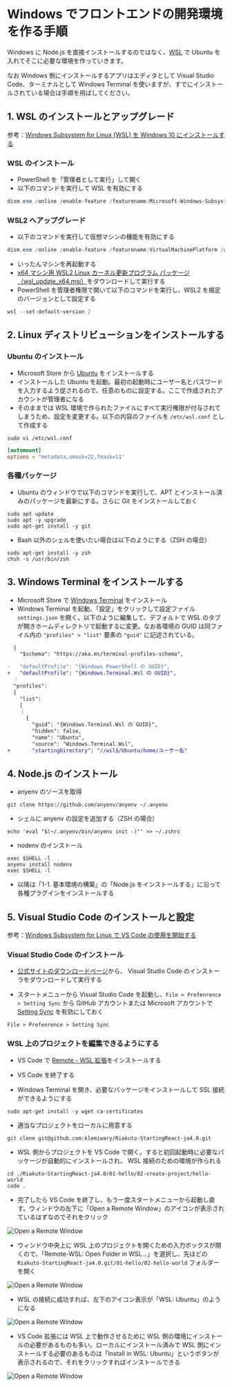 # Windows でフロントエンドの開発環境を作る手順

Windows に Node.js を直接インストールするのではなく、[WSL](https://docs.microsoft.com/ja-jp/windows/wsl/install-win10) で Ubuntu を入れてそこに必要な環境を作っていきます。

なお Windows 側にインストールするアプリはエディタとして Visual Studio Code、ターミナルとして Windows Terminal を使いますが、すでにインストールされている場合は手順を飛ばしてください。

## 1. WSL のインストールとアップグレード

参考：[Windows Subsystem for Linux (WSL) を Windows 10 にインストールする](https://docs.microsoft.com/ja-jp/windows/wsl/install-win10)

### WSL のインストール

- PowerShell を「管理者として実行」して開く
- 以下のコマンドを実行して WSL を有効にする

```powershell
dism.exe /online /enable-feature /featurename:Microsoft-Windows-Subsystem-Linux /all /norestart
```

### WSL2 へアップグレード

- 以下のコマンドを実行して仮想マシンの機能を有効にする

```powershell
dism.exe /online /enable-feature /featurename:VirtualMachinePlatform /all /norestart
```

- いったんマシンを再起動する
- [x64 マシン用 WSL2 Linux カーネル更新プログラム パッケージ（wsl_update_x64.msi）](https://wslstorestorage.blob.core.windows.net/wslblob/wsl_update_x64.msi)をダウンロードして実行する
- PowerShell を管理者権限で開いて以下のコマンドを実行し、WSL2 を規定のバージョンとして設定する

```powershell
wsl --set-default-version 2
```

## 2. Linux ディストリビューションをインストールする

### Ubuntu のインストール

- Microsoft Store から [Ubuntu](https://www.microsoft.com/ja-jp/p/ubuntu/9nblggh4msv6) をインストールする
- インストールした Ubuntu を起動。最初の起動時にユーザー名とパスワードを入力するよう促されるので、任意のものに設定する。ここで作成されたアカウントが管理者になる
- そのままでは WSL 環境で作られたファイルにすべて実行権限が付与されてしまうため、設定を変更する。以下の内容のファイルを `/etc/wsl.conf` として作成する

```shell
sudo vi /etc/wsl.conf
```

```conf
[automount]
options = "metadata,umask=22,fmask=11"
```

### 各種パッケージ

- Ubuntu のウィンドウで以下のコマンドを実行して、APT とインストール済みのパッケージを最新にする。さらに Git をインストールしておく

```shell
sudo apt update
sudo apt -y upgrade
sudo apt-get install -y git
```

- Bash 以外のシェルを使いたい場合は以下のようにする（ZSH の場合）

```shell
sudo apt-get install -y zsh
chsh -s /usr/bin/zsh
```

## 3. Windows Terminal をインストールする

- Microsoft Store で [Windows Terminal](https://www.microsoft.com/ja-jp/p/windows-terminal/9n0dx20hk701) をインストール
- Windows Terminal を起動、「設定」をクリックして設定ファイル `settings.json` を開く。以下のように編集して、デフォルトで WSL のタブが開きホームディレクトリで起動するに変更。なお各環境の GUID は同ファイル内の `"profiles" > "list"` 要素の `"guid"` に記述されている。

```diff
  {
    "$schema": "https://aka.ms/terminal-profiles-schema",

-   "defaultProfile": "{Windows PowerShell の GUID}",
+   "defaultProfile": "{Windows.Terminal.Wsl の GUID}",
  ︙
  "profiles":
  {
    "list":
    [
    ︙
      {
        "guid": "{Windows.Terminal.Wsl の GUID}",
        "hidden": false,
        "name": "Ubuntu",
        "source": "Windows.Terminal.Wsl",
+       "startingDirectory": "//wsl$/Ubuntu/home/ユーザー名"
```

## 4. Node.js のインストール

- anyenv のソースを取得

```shell
git clone https://github.com/anyenv/anyenv ~/.anyenv
```

- シェルに anyenv の設定を追加する（ZSH の場合）

```shell
echo 'eval "$(~/.anyenv/bin/anyenv init -)"' >> ~/.zshrc
```

- nodenv のインストール

```shell
exec $SHELL -l
anyenv install nodenv
exec $SHELL -l
```

- 以降は「1-1. 基本環境の構築」の「Node.js をインストールする」に沿って各種プラグインをインストールする

## 5. Visual Studio Code のインストールと設定

参考：[Windows Subsystem for Linux で VS Code の使用を開始する](https://docs.microsoft.com/ja-jp/windows/wsl/tutorials/wsl-VSCode)

### Visual Studio Code のインストール

- [公式サイトのダウンロードページ](https://code.visualstudio.com/download)から、 Visual Studio Code のインストーラをダウンロードして実行する

- スタートメニューから Visual Studio Code を起動し、`File > Prefenrence > Setting Sync` から GitHub アカウントまたは Microsoft アカウントで [Setting Sync](https://code.visualstudio.com/docs/editor/settings-sync) を有効にしておく

```
File > Prefenrence > Setting Sync
```

### WSL 上のプロジェクトを編集できるようにする

- VS Code で [Remote - WSL 拡張](https://marketplace.visualstudio.com/items?itemName=ms-VSCode-remote.remote-wsl)をインストールする

- VS Code を終了する

- Windows Terminal を開き、必要なパッケージをインストールして SSL 接続ができるようにする

```shell
sudo apt-get install -y wget ca-certificates
```

- 適当なプロジェクトをローカルに用意する

```shell
git clone git@github.com:klemiwary/Riakuto-StartingReact-ja4.0.git
```

- WSL 側からプロジェクトを VS Code で開く。すると初回起動時に必要なパッケージが自動的にインストールされ、 WSL 接続のための環境が作られる

```shell
cd ./Riakuto-StartingReact-ja4.0/01-hello/02-create-project/hello-world
code .
```

- 完了したら VS Code を終了し、もう一度スタートメニューから起動し直す。ウィンドウの左下に「Open a Remote Window」のアイコンが表示されているはずなのでそれをクリック

![Open a Remote Window](./open-remote.png)

- ウィンドウ中央上に WSL 上のプロジェクトを開くための入力ボックスが開くので、「Remote-WSL: Open Folder in WSL...」を選択し、先ほどの `Riakuto-StartingReact-ja4.0.git/01-hello/02-hello-world` フォルダーを開く

![Open a Remote Window](./remote-wsl.png)

- WSL の接続に成功すれば、左下のアイコン表示が「WSL: Ubuntu」のようになる

![Open a Remote Window](./wsl-connected.png)

- VS Code 拡張には WSL 上で動作させるために WSL 側の環境にインストールの必要があるものも多い。ローカルにインストール済みで WSL 側にインストールする必要のあるものは「Install in WSL: Ubuntu️」というボタンが表示されるので、それをクリックすればインストールできる

![Open a Remote Window](./wsl-extensions.png)
